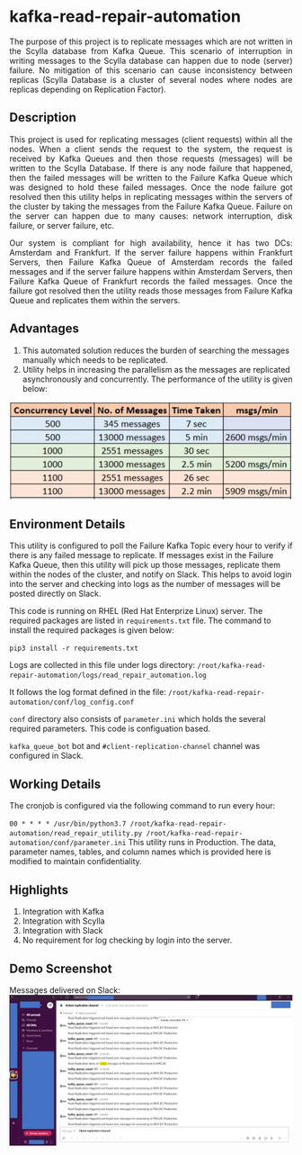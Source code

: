 # kafka-read-repair-automation
<p align='justify'>
The purpose of this project is to replicate messages which are not written in the Scylla database from Kafka Queue. This scenario of interruption in writing messages to the Scylla database can happen due to node (server) failure. No mitigation of this scenario can cause inconsistency between replicas (Scylla Database is a cluster of several nodes where nodes are replicas depending on Replication Factor).
</p>

## Description
<p align='justify'>
This project is used for replicating messages (client requests) within all the nodes. When a client sends the request to the system, the request is received by Kafka Queues and then those requests (messages) will be written to the Scylla Database. If there is any node failure that happened, then the failed messages will be written to the Failure Kafka Queue which was designed to hold these failed messages. Once the node failure got resolved then this utility helps in replicating messages within the servers of the cluster by taking the messages from the Failure Kafka Queue. Failure on the server can happen due to many causes: network interruption, disk failure, or server failure, etc.
</p>
<p align='justify'>
Our system is compliant for high availability, hence it has two DCs: Amsterdam and Frankfurt. If the server failure happens within Frankfurt Servers, then Failure Kafka Queue of Amsterdam records the failed messages and if the server failure happens within Amsterdam Servers, then Failure Kafka Queue of Frankfurt records the failed messages. Once the failure got resolved then the utility reads those messages from Failure Kafka Queue and replicates them within the servers.
</p>

## Advantages
1. This automated solution reduces the burden of searching the messages manually which needs to be replicated.
2. Utility helps in increasing the parallelism as the messages are replicated asynchronously and concurrently. The performance of the utility is given below:

![Performace Screenshot](https://github.com/Anshita1Saxena/kafka-read-repair-automation/blob/main/demo-image/Performance%20Screenshot.JPG)

## Environment Details
This utility is configured to poll the Failure Kafka Topic every hour to verify if there is any failed message to replicate. If messages exist in the Failure Kafka Queue, then this utility will pick up those messages, replicate them within the nodes of the cluster, and notify on Slack. This helps to avoid login into the server and checking into logs as the number of messages will be posted directly on Slack.

This code is running on RHEL (Red Hat Enterprize Linux) server. The required packages are listed in `requirements.txt` file. The command to install the required packages is given below:

`pip3 install -r requirements.txt`

Logs are collected in this file under logs directory: `/root/kafka-read-repair-automation/logs/read_repair_automation.log`

It follows the log format defined in the file: `/root/kafka-read-repair-automation/conf/log_config.conf`

`conf` directory also consists of `parameter.ini` which holds the several required parameters. This code is configuation based.

`kafka_queue_bot` bot and `#client-replication-channel` channel was configured in Slack.

## Working Details
The cronjob is configured via the following command to run every hour:

`00 * * * * /usr/bin/python3.7 /root/kafka-read-repair-automation/read_repair_utility.py /root/kafka-read-repair-automation/conf/parameter.ini`
This utility runs in Production. The data, parameter names, tables, and column names which is provided here is modified to maintain confidentiality.

## Highlights
1. Integration with Kafka
2. Integration with Scylla
3. Integration with Slack
4. No requirement for log checking by login into the server.

## Demo Screenshot
Messages delivered on Slack:
![Slack Screenshot File](https://github.com/Anshita1Saxena/kafka-read-repair-automation/blob/main/demo-image/Demo%20Slack%20Screenshot.JPG)
